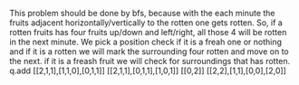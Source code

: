 This problem should be done by bfs, because with the each minute the fruits adjacent horizontally/vertically to the rotten one gets rotten. So, if a rotten fruits has four fruits up/down and left/right, all those 4 will be rotten in the next minute. We pick a position check if it is a freah one or nothing and if it is a rotten we will mark the surrounding four rotten and move on to the next. if it is a freash fruit we will check for surroundings that has rotten.
​
q.add
​
[[2,1,1],[1,1,0],[0,1,1]]
[[2,1,1],[0,1,1],[1,0,1]]
[[0,2]]
[[2,2],[1,1],[0,0],[2,0]]
​